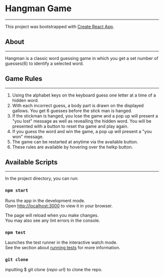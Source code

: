 # Hangman Game
---

This project was bootstrapped with [Create React App](https://github.com/facebook/create-react-app).

## About
---

Hangman is a classic word guessing game in which you get a set number of guesses(6) to identify a selected word.

## Game Rules
---

1. Using the alphabet keys on the keyboard guess one letter at a time of a hidden word.
2. With each incorrect guess, a body part is drawn on the displayed gallows. You get 6 guesses before the stick man is hanged. 
3. If the stickman is hanged, you lose the game and a pop up will present a "you lost" message as well as revealling the hidden word. You will be presented with a button to reset tha game and play again.
4. If you guess the word and win the game, a pop up will present a "you won" message.
5. The game can be restarted at anytime via the available button.
6. These rules are available by hovering over the helkp button.

## Available Scripts
---

In the project directory, you can run:

### `npm start`

Runs the app in the development mode.\
Open [http://localhost:3000](http://localhost:3000) to view it in your browser.

The page will reload when you make changes.\
You may also see any lint errors in the console.

### `npm test`

Launches the test runner in the interactive watch mode.\
See the section about [running tests](https://facebook.github.io/create-react-app/docs/running-tests) for more information.

### `git clone`

inputting $ git clone {*repo url*} to clone the repo.

